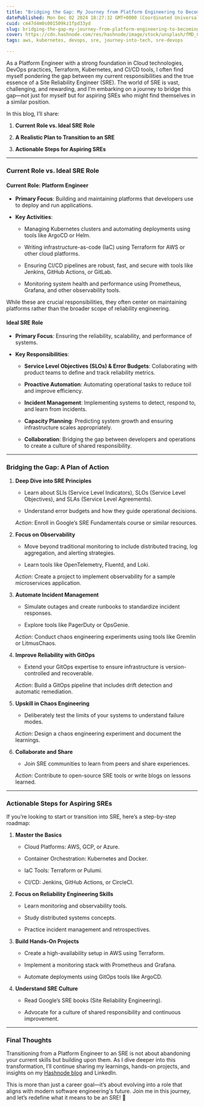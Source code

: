 ```yaml
---
title: "Bridging the Gap: My Journey from Platform Engineering to Becoming an Ideal SRE"
datePublished: Mon Dec 02 2024 18:27:32 GMT+0000 (Coordinated Universal Time)
cuid: cm47d4m0s001509kz1fpd33yd
slug: bridging-the-gap-my-journey-from-platform-engineering-to-becoming-an-ideal-sre
cover: https://cdn.hashnode.com/res/hashnode/image/stock/unsplash/fMD_Cru6OTk/upload/20ee8d28b7662f5c3f93d7a6a0a0d4af.jpeg
tags: aws, kubernetes, devops, sre, journey-into-tech, sre-devops

---
```


As a Platform Engineer with a strong foundation in Cloud technologies, DevOps practices, Terraform, Kubernetes, and CI/CD tools, I often find myself pondering the gap between my current responsibilities and the true essence of a Site Reliability Engineer (SRE). The world of SRE is vast, challenging, and rewarding, and I’m embarking on a journey to bridge this gap—not just for myself but for aspiring SREs who might find themselves in a similar position.

In this blog, I’ll share:

1. **Current Role vs. Ideal SRE Role**
    
2. **A Realistic Plan to Transition to an SRE**
    
3. **Actionable Steps for Aspiring SREs**
    

---

### **Current Role vs. Ideal SRE Role**

#### **Current Role: Platform Engineer**

* **Primary Focus**: Building and maintaining platforms that developers use to deploy and run applications.
    
* **Key Activities**:
    
    * Managing Kubernetes clusters and automating deployments using tools like ArgoCD or Helm.
        
    * Writing infrastructure-as-code (IaC) using Terraform for AWS or other cloud platforms.
        
    * Ensuring CI/CD pipelines are robust, fast, and secure with tools like Jenkins, GitHub Actions, or GitLab.
        
    * Monitoring system health and performance using Prometheus, Grafana, and other observability tools.
        

While these are crucial responsibilities, they often center on maintaining platforms rather than the broader scope of reliability engineering.

#### **Ideal SRE Role**

* **Primary Focus**: Ensuring the reliability, scalability, and performance of systems.
    
* **Key Responsibilities**:
    
    * **Service Level Objectives (SLOs) & Error Budgets**: Collaborating with product teams to define and track reliability metrics.
        
    * **Proactive Automation**: Automating operational tasks to reduce toil and improve efficiency.
        
    * **Incident Management**: Implementing systems to detect, respond to, and learn from incidents.
        
    * **Capacity Planning**: Predicting system growth and ensuring infrastructure scales appropriately.
        
    * **Collaboration**: Bridging the gap between developers and operations to create a culture of shared responsibility.
        

---

### **Bridging the Gap: A Plan of Action**

1. **Deep Dive into SRE Principles**
    
    * Learn about SLIs (Service Level Indicators), SLOs (Service Level Objectives), and SLAs (Service Level Agreements).
        
    * Understand error budgets and how they guide operational decisions.
        
    
    *Action*: Enroll in Google’s SRE Fundamentals course or similar resources.
    
2. **Focus on Observability**
    
    * Move beyond traditional monitoring to include distributed tracing, log aggregation, and alerting strategies.
        
    * Learn tools like OpenTelemetry, Fluentd, and Loki.
        
    
    *Action*: Create a project to implement observability for a sample microservices application.
    
3. **Automate Incident Management**
    
    * Simulate outages and create runbooks to standardize incident responses.
        
    * Explore tools like PagerDuty or OpsGenie.
        
    
    *Action*: Conduct chaos engineering experiments using tools like Gremlin or LitmusChaos.
    
4. **Improve Reliability with GitOps**
    
    * Extend your GitOps expertise to ensure infrastructure is version-controlled and recoverable.
        
    
    *Action*: Build a GitOps pipeline that includes drift detection and automatic remediation.
    
5. **Upskill in Chaos Engineering**
    
    * Deliberately test the limits of your systems to understand failure modes.
        
    
    *Action*: Design a chaos engineering experiment and document the learnings.
    
6. **Collaborate and Share**
    
    * Join SRE communities to learn from peers and share experiences.
        
    
    *Action*: Contribute to open-source SRE tools or write blogs on lessons learned.
    

---

### **Actionable Steps for Aspiring SREs**

If you’re looking to start or transition into SRE, here’s a step-by-step roadmap:

1. **Master the Basics**
    
    * Cloud Platforms: AWS, GCP, or Azure.
        
    * Container Orchestration: Kubernetes and Docker.
        
    * IaC Tools: Terraform or Pulumi.
        
    * CI/CD: Jenkins, GitHub Actions, or CircleCI.
        
2. **Focus on Reliability Engineering Skills**
    
    * Learn monitoring and observability tools.
        
    * Study distributed systems concepts.
        
    * Practice incident management and retrospectives.
        
3. **Build Hands-On Projects**
    
    * Create a high-availability setup in AWS using Terraform.
        
    * Implement a monitoring stack with Prometheus and Grafana.
        
    * Automate deployments using GitOps tools like ArgoCD.
        
4. **Understand SRE Culture**
    
    * Read Google’s SRE books (Site Reliability Engineering).
        
    * Advocate for a culture of shared responsibility and continuous improvement.
        

---

### **Final Thoughts**

Transitioning from a Platform Engineer to an SRE is not about abandoning your current skills but building upon them. As I dive deeper into this transformation, I’ll continue sharing my learnings, hands-on projects, and insights on my [Hashnode blog](https://iamvenkat.hashnode.dev/) and LinkedIn.

This is more than just a career goal—it’s about evolving into a role that aligns with modern software engineering's future. Join me in this journey, and let’s redefine what it means to be an SRE! 🚀